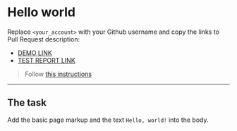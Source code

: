 # Hello world
Replace `<your_account>` with your Github username and copy the links to Pull Request description:
- [DEMO LINK](https://11Olya112.github.io/layout_hello-world/)
- [TEST REPORT LINK](https://11Olya112.github.io/layout_hello-world/report/html_report/)

> Follow [this instructions](https://mate-academy.github.io/layout_task-guideline/#how-to-solve-the-layout-tasks-on-github)
___

## The task 
Add the basic page markup and the text `Hello, world!` into the body.
